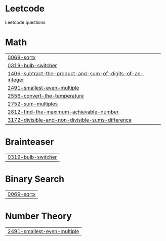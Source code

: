 # Leetcode
Leetcode questions


# Math
|  |
| ------- |
| [0069-sqrtx](https://github.com/AKSHITA-97566/Leetcode/tree/master/0069-sqrtx) |
| [0319-bulb-switcher](https://github.com/AKSHITA-97566/Leetcode/tree/master/0319-bulb-switcher) |
| [1406-subtract-the-product-and-sum-of-digits-of-an-integer](https://github.com/AKSHITA-97566/Leetcode/tree/master/1406-subtract-the-product-and-sum-of-digits-of-an-integer) |
| [2491-smallest-even-multiple](https://github.com/AKSHITA-97566/Leetcode/tree/master/2491-smallest-even-multiple) |
| [2556-convert-the-temperature](https://github.com/AKSHITA-97566/Leetcode/tree/master/2556-convert-the-temperature) |
| [2752-sum-multiples](https://github.com/AKSHITA-97566/Leetcode/tree/master/2752-sum-multiples) |
| [2812-find-the-maximum-achievable-number](https://github.com/AKSHITA-97566/Leetcode/tree/master/2812-find-the-maximum-achievable-number) |
| [3172-divisible-and-non-divisible-sums-difference](https://github.com/AKSHITA-97566/Leetcode/tree/master/3172-divisible-and-non-divisible-sums-difference) |
# Brainteaser
|  |
| ------- |
| [0319-bulb-switcher](https://github.com/AKSHITA-97566/Leetcode/tree/master/0319-bulb-switcher) |
# Binary Search
|  |
| ------- |
| [0069-sqrtx](https://github.com/AKSHITA-97566/Leetcode/tree/master/0069-sqrtx) |
# Number Theory
|  |
| ------- |
| [2491-smallest-even-multiple](https://github.com/AKSHITA-97566/Leetcode/tree/master/2491-smallest-even-multiple) |